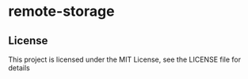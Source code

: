 # remote-storage

## License

This project is licensed under the MIT License, see the LICENSE file for details